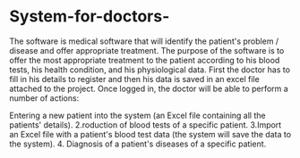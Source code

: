 # System-for-doctors-

The software is medical software that will identify the patient's problem / disease and offer appropriate treatment. The purpose of the software is to offer the most appropriate treatment to the patient according to his blood tests, his health condition, and his physiological data.
First the doctor has to fill in his details to register and then his data is saved in an excel file attached to the project.
Once logged in, the doctor will be able to perform a number of actions:

Entering a new patient into the system (an Excel file containing all the patients' details).
2.roduction of blood tests of a specific patient.
3.Import an Excel file with a patient's blood test data (the system will save the data to the system).
4. Diagnosis of a patient's diseases of a specific patient.
